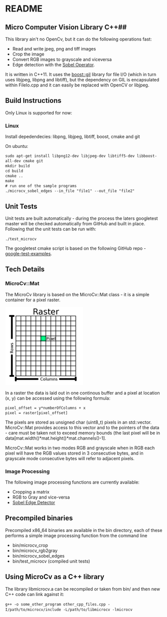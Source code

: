 # README #

## Micro Computer Vision Library C++##
This library ain't no OpenCv, but it can do the following operations fast:
* Read and write jpeg, png and tiff images
* Crop the image
* Convert RGB images to grayscale and viceversa
* Edge detection with the [Sobel Operator](https://en.wikipedia.org/wiki/Sobel_operator).

It is written in C++11. It uses the [boost::gil](https://www.boost.org/doc/libs/release/libs/gil/) library for file I/O (which in turn uses libjpeg, libpng and libtiff), but the dependency on GIL is encapsulated within FileIo.cpp and it can easily be replaced with OpenCV or libjpeg.


## Build Instructions ##
Only Linux is supported for now:

### Linux ###
Install depedendecies: libpng, libjpeg, libtiff, boost, cmake and git

On ubuntu:
```
sudo apt-get install libpng12-dev libjpeg-dev libtiff5-dev libboost-all-dev cmake git
mkdir build
cd build
cmake ..
make
# run one of the sample programs
./microcv_sobel_edges --in_file "file1" --out_file "file2"
```

## Unit Tests ##
Unit tests are built automatically - during the process the laters googletest master will be checked
automatically from GitHub and built in place. Following that the unit tests can be run with:

`./test_microcv`

The googletest cmake script is based on the following GitHub repo - [google-test-examples](https://github.com/snikulov/google-test-examples/).


## Tech Details ##

### MicroCv::Mat ###

The MicroCv library is based on the MicroCv::Mat class - it is a simple container for a pixel raster. 

![Raster Data](images/raster_dataset.png)

In a raster the data is laid out in one continous buffer and a pixel at location (x, y) can be accessed using the following formula:
```
pixel_offset = y*numberOfColumns + x
pixel = raster[pixel_offset]
```

The pixels are stored as unsigned char (uint8_t) pixels in an std::vector. MicroCv::Mat provides access to this vector and to the pointers of the data - care must be taken not to exceed memory bounds (the last pixel will be in data[mat.width()\*mat.height()\*mat.channels()-1].

MicroCv::Mat works in two modes RGB and grayscale when in RGB each pixel will have the RGB values stored in 3 consecutive bytes, and in grayscale mode consecutive bytes will refer to adjacent pixels. 

### Image Processing ###
The following image processing functions are currently available:
* Cropping a matrix
* RGB to Gray and vice-versa
* [Sobel Edge Detector](https://en.wikipedia.org/wiki/Sobel_operator)

## Precompiled binaries ##
Precompiled x86_64 binaries are available in the bin directory, each of these performs a simple image processing function from the command line
* bin/microcv_crop
* bin/microcv_rgb2gray
* bin/microcv_sobel_edges
* bin/test_microcv (compiled unit tests)


## Using MicroCv as a C++ library ##
The library libmicrocv.a can be recompiled or taken from bin/ and then new C++ code can link against it:

`g++ -o some_other_program other_cpp_files.cpp -I/path/to/microcv/include -L/path/to/libmicrocv -lmicrocv`
